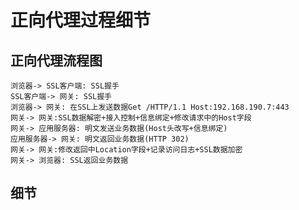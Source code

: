 # 正向代理过程细节

## 正向代理流程图

```sequence
浏览器-> SSL客户端: SSL握手
SSL客户端-> 网关: SSL握手
浏览器-> 网关: 在SSL上发送数据Get /HTTP/1.1 Host:192.168.190.7:443
网关-> 网关:SSL数据解密+接入控制+信息绑定+修改请求中的Host字段
网关-> 应用服务器: 明文发送业务数据(Host头改写+信息绑定)
应用服务器-> 网关: 明文返回业务数据(HTTP 302)
网关-> 网关:修改返回中Location字段+记录访问日志+SSL数据加密
网关-> 浏览器: SSL返回业务数据
```



## 细节

